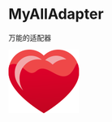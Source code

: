 # MyAllAdapter
万能的适配器

![image](https://github.com/zhanfang1399/MyAllAdapter/blob/master/picture/heart.png)
